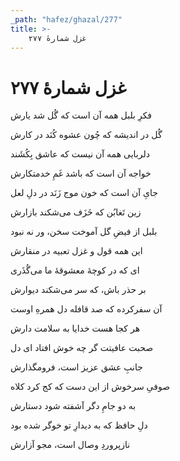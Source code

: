 ```yaml
---
_path: "hafez/ghazal/277"
title: >-
    غزل شمارهٔ ۲۷۷
---
```

# غزل شمارهٔ ۲۷۷

<div class="b" id="bn1"><div class="m1"><p>فکرِ بلبل همه آن است که گُل شد یارش</p></div>
<div class="m2"><p>گُل در اندیشه که چُون عشوه کُنَد در کارش</p></div></div>
<div class="b" id="bn2"><div class="m1"><p>دلربایی همه آن نیست که عاشق بِکُشَند</p></div>
<div class="m2"><p>خواجه آن است که باشد غَمِ خدمتکارش</p></div></div>
<div class="b" id="bn3"><div class="m1"><p>جایِ آن است که خون موج زَنَد در دلِ لعل</p></div>
<div class="m2"><p>زین تَغابُن که خَزَف می‌شکند بازارش</p></div></div>
<div class="b" id="bn4"><div class="m1"><p>بلبل از فیضِ گل آموخت سخن، ور نه نبود</p></div>
<div class="m2"><p>این همه قول و غزل تعبیه در منقارش</p></div></div>
<div class="b" id="bn5"><div class="m1"><p>ای که در کوچهٔ معشوقهٔ ما می‌گُذَری</p></div>
<div class="m2"><p>بر حذر باش، که سر می‌شکند دیوارش</p></div></div>
<div class="b" id="bn6"><div class="m1"><p>آن سفرکرده که صد قافله دل همرهِ اوست</p></div>
<div class="m2"><p>هر کجا هست خدایا به سلامت دارش</p></div></div>
<div class="b" id="bn7"><div class="m1"><p>صحبت عافیتت گر چه خوش افتاد ای دل</p></div>
<div class="m2"><p>جانبِ عشق عزیز است، فرومگذارش</p></div></div>
<div class="b" id="bn8"><div class="m1"><p>صوفیِ سرخوش از این دست که کج کرد کلاه</p></div>
<div class="m2"><p>به دو جامِ دگر آشفته شود دستارش</p></div></div>
<div class="b" id="bn9"><div class="m1"><p>دلِ حافظ که به دیدارِ تو خوگر شده بود</p></div>
<div class="m2"><p>نازپروردِ وصال است، مجو آزارش</p></div></div>
